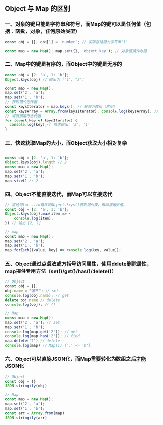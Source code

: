 ## Object 与 Map 的区别



### 一、对象的键只能是字符串和符号，而Map的键可以是任何值（包括：函数，对象，任何原始类型）

```js
const obj = {}; obj[1] = 'number'; // 实际存储键为字符串"1"

const map = new Map(); map.set({}, 'object_key'); // 对象直接作为键
```



### 二、Map中的键是有序的，而Object中的键是无序的

```js
const obj = {2: 'a', 1: 'b'}; 
Object.keys(obj) // 输出为 ["1", "2"]

const map = new Map(); 
map.set('2', 'a'); 
map.set('1', 'b'); 
// 获取键的迭代器 
const keysIterator = map.keys(); // 转换为数组（常用） 
const keysArray = Array.from(keysIterator); console.log(keysArray); // 输出: ['2', '1'] 
// 或直接遍历迭代器 
for (const key of keysIterator) {  
  console.log(key);// 依次输出: '2', '1'
}
```



### 三、快速获取Map的大小，而Object获取大小相对复杂

```js

const obj = {2: 'a', 1: 'b'}; 
Object.keys(obj).length // 2
const map = new Map(); 
map.set('2', 'a'); 
map.set('1', 'b'); 
map.size() // 2
```



### **四、Object不能直接迭代，而Map可以直接迭代**

```js
// 需通过for...in循环或Object.keys()获取键列表，再间接遍历值。
const obj = {2: 'a', 1: 'b'};
Object.keys(obj).map(item => {
    console.log(item);
}) // 输出 [2, 1]

// map
const map = new Map();
map.set('2', 'a');
map.set('1', 'b');
map.forEach((value, key) => console.log(key, value));
```

### 五、Object通过点语法或方括号访问属性，使用delete删除属性，map提供专用方法（set()/get()/has()/delete()）

```js
// Object
const obj = {};
obj.name = "张三"; // set
console.log(obj.name); // get 
delete obj.name // delete
console.log(obj); // {}

// Map
const map = new Map();
map.set('2', 'a'); // set
map.set('1', 'b');
console.log(map.get('2')); // get
console.log(map.has('2')); // find
map.delete('2') // delete
console.log(map) // Map(1) {'1' => 'b'}

```



### 六、Object可以直接JSON化，而Map需要转化为数组之后才能JSON化

```js
// Object
const obj = {}
JSON.stringify(obj)

// Map
const map = new Map();
map.set('2', 'a');
map.set('1', 'b');
const arr = Array.from(map)
JSON.stringify(arr)
```
